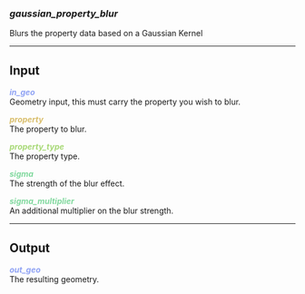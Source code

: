 ### ***gaussian_property_blur***
Blurs the property data based on a Gaussian Kernel<br />

***
## Input
<span style="color:#90A3F4">***in_geo***</span>
<br />Geometry input, this must carry the property you wish to blur.

<span style="color:#D9BE6C">***property***</span>
<br />The property to blur.

<span style="color:#A8D977">***property_type***</span>
<br />The property type.

<span style="color:#82D99F">***sigma***</span>
<br />The strength of the blur effect.

<span style="color:#82D99F">***sigma_multiplier***</span>
<br />An additional multiplier on the blur strength.

***
## Output
<span style="color:#90A3F4">***out_geo***</span>
<br />The resulting geometry.


